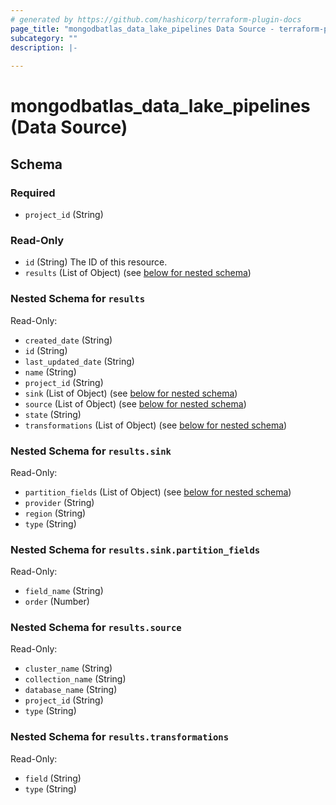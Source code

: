 ```yaml
---
# generated by https://github.com/hashicorp/terraform-plugin-docs
page_title: "mongodbatlas_data_lake_pipelines Data Source - terraform-provider-mongodbatlas"
subcategory: ""
description: |-
  
---
```


# mongodbatlas_data_lake_pipelines (Data Source)





<!-- schema generated by tfplugindocs -->
## Schema

### Required

- `project_id` (String)

### Read-Only

- `id` (String) The ID of this resource.
- `results` (List of Object) (see [below for nested schema](#nestedatt--results))

<a id="nestedatt--results"></a>
### Nested Schema for `results`

Read-Only:

- `created_date` (String)
- `id` (String)
- `last_updated_date` (String)
- `name` (String)
- `project_id` (String)
- `sink` (List of Object) (see [below for nested schema](#nestedobjatt--results--sink))
- `source` (List of Object) (see [below for nested schema](#nestedobjatt--results--source))
- `state` (String)
- `transformations` (List of Object) (see [below for nested schema](#nestedobjatt--results--transformations))

<a id="nestedobjatt--results--sink"></a>
### Nested Schema for `results.sink`

Read-Only:

- `partition_fields` (List of Object) (see [below for nested schema](#nestedobjatt--results--sink--partition_fields))
- `provider` (String)
- `region` (String)
- `type` (String)

<a id="nestedobjatt--results--sink--partition_fields"></a>
### Nested Schema for `results.sink.partition_fields`

Read-Only:

- `field_name` (String)
- `order` (Number)



<a id="nestedobjatt--results--source"></a>
### Nested Schema for `results.source`

Read-Only:

- `cluster_name` (String)
- `collection_name` (String)
- `database_name` (String)
- `project_id` (String)
- `type` (String)


<a id="nestedobjatt--results--transformations"></a>
### Nested Schema for `results.transformations`

Read-Only:

- `field` (String)
- `type` (String)

